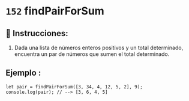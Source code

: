 # `152` findPairForSum

## 📝 Instrucciones:

1. Dada una lista de números enteros positivos y un total determinado, encuentra un par de números que sumen el total determinado.

## Ejemplo :
 
```Js
let pair = findPairForSum([3, 34, 4, 12, 5, 2], 9);
console.log(pair); // --> [3, 6, 4, 5]
```